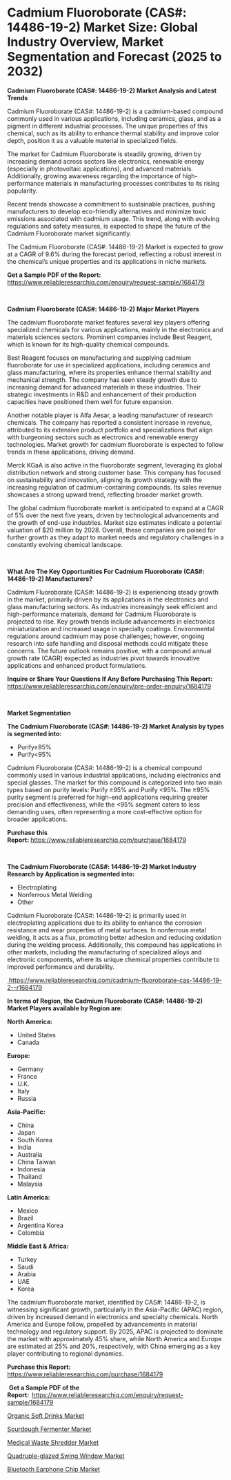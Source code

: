 <p><h1>Cadmium Fluoroborate (CAS#: 14486-19-2) Market Size: Global Industry Overview, Market Segmentation and Forecast (2025 to 2032)</h1></p><p><strong>Cadmium Fluoroborate (CAS#: 14486-19-2) Market Analysis and Latest Trends</strong></p>
<p><p>Cadmium Fluoroborate (CAS#: 14486-19-2) is a cadmium-based compound commonly used in various applications, including ceramics, glass, and as a pigment in different industrial processes. The unique properties of this chemical, such as its ability to enhance thermal stability and improve color depth, position it as a valuable material in specialized fields. </p><p>The market for Cadmium Fluoroborate is steadily growing, driven by increasing demand across sectors like electronics, renewable energy (especially in photovoltaic applications), and advanced materials. Additionally, growing awareness regarding the importance of high-performance materials in manufacturing processes contributes to its rising popularity. </p><p>Recent trends showcase a commitment to sustainable practices, pushing manufacturers to develop eco-friendly alternatives and minimize toxic emissions associated with cadmium usage. This trend, along with evolving regulations and safety measures, is expected to shape the future of the Cadmium Fluoroborate market significantly. </p><p>The Cadmium Fluoroborate (CAS#: 14486-19-2) Market is expected to grow at a CAGR of 9.6% during the forecast period, reflecting a robust interest in the chemical’s unique properties and its applications in niche markets.</p></p>
<p><strong>Get a Sample PDF of the Report:&nbsp;</strong> <a href="https://www.reliableresearchiq.com/enquiry/request-sample/1684179?utm_campaign=1082&utm_medium=2&utm_source=Github&utm_content=ia&utm_term=26032025&utm_id=cadmium-fluoroborate-cas-14486-19-2">https://www.reliableresearchiq.com/enquiry/request-sample/1684179</a></p>
<p>&nbsp;</p>
<p><strong>Cadmium Fluoroborate (CAS#: 14486-19-2) Major Market Players</strong></p>
<p><p>The cadmium fluoroborate market features several key players offering specialized chemicals for various applications, mainly in the electronics and materials sciences sectors. Prominent companies include Best Reagent, which is known for its high-quality chemical compounds.</p><p>Best Reagent focuses on manufacturing and supplying cadmium fluoroborate for use in specialized applications, including ceramics and glass manufacturing, where its properties enhance thermal stability and mechanical strength. The company has seen steady growth due to increasing demand for advanced materials in these industries. Their strategic investments in R&D and enhancement of their production capacities have positioned them well for future expansion.</p><p>Another notable player is Alfa Aesar, a leading manufacturer of research chemicals. The company has reported a consistent increase in revenue, attributed to its extensive product portfolio and specializations that align with burgeoning sectors such as electronics and renewable energy technologies. Market growth for cadmium fluoroborate is expected to follow trends in these applications, driving demand.</p><p>Merck KGaA is also active in the fluoroborate segment, leveraging its global distribution network and strong customer base. This company has focused on sustainability and innovation, aligning its growth strategy with the increasing regulation of cadmium-containing compounds. Its sales revenue showcases a strong upward trend, reflecting broader market growth.</p><p>The global cadmium fluoroborate market is anticipated to expand at a CAGR of 5% over the next five years, driven by technological advancements and the growth of end-use industries. Market size estimates indicate a potential valuation of $20 million by 2028. Overall, these companies are poised for further growth as they adapt to market needs and regulatory challenges in a constantly evolving chemical landscape.</p></p>
<p>&nbsp;</p>
<p><strong>What Are The Key Opportunities For Cadmium Fluoroborate (CAS#: 14486-19-2) Manufacturers?</strong></p>
<p><p>Cadmium Fluoroborate (CAS#: 14486-19-2) is experiencing steady growth in the market, primarily driven by its applications in the electronics and glass manufacturing sectors. As industries increasingly seek efficient and high-performance materials, demand for Cadmium Fluoroborate is projected to rise. Key growth trends include advancements in electronics miniaturization and increased usage in specialty coatings. Environmental regulations around cadmium may pose challenges; however, ongoing research into safe handling and disposal methods could mitigate these concerns. The future outlook remains positive, with a compound annual growth rate (CAGR) expected as industries pivot towards innovative applications and enhanced product formulations.</p></p>
<p><strong>Inquire or Share Your Questions If Any Before Purchasing This Report:</strong> <a href="https://www.reliableresearchiq.com/enquiry/pre-order-enquiry/1684179?utm_campaign=1082&utm_medium=2&utm_source=Github&utm_content=ia&utm_term=26032025&utm_id=cadmium-fluoroborate-cas-14486-19-2">https://www.reliableresearchiq.com/enquiry/pre-order-enquiry/1684179</a></p>
<p>&nbsp;</p>
<p><strong>Market Segmentation</strong></p>
<p><strong>The Cadmium Fluoroborate (CAS#: 14486-19-2) Market Analysis by types is segmented into:</strong></p>
<p><ul><li>Purify≥95%</li><li>Purify<95%</li></ul></p>
<p><p>Cadmium Fluoroborate (CAS#: 14486-19-2) is a chemical compound commonly used in various industrial applications, including electronics and special glasses. The market for this compound is categorized into two main types based on purity levels: Purify ≥95% and Purify <95%. The ≥95% purity segment is preferred for high-end applications requiring greater precision and effectiveness, while the <95% segment caters to less demanding uses, often representing a more cost-effective option for broader applications.</p></p>
<p><strong>Purchase this Report:&nbsp;</strong><a href="https://www.reliableresearchiq.com/purchase/1684179?utm_campaign=1082&utm_medium=2&utm_source=Github&utm_content=ia&utm_term=26032025&utm_id=cadmium-fluoroborate-cas-14486-19-2">https://www.reliableresearchiq.com/purchase/1684179</a></p>
<p>&nbsp;</p>
<p><strong>The Cadmium Fluoroborate (CAS#: 14486-19-2) Market Industry Research by Application is segmented into:</strong></p>
<p><ul><li>Electroplating</li><li>Nonferrous Metal Welding</li><li>Other</li></ul></p>
<p><p>Cadmium Fluoroborate (CAS#: 14486-19-2) is primarily used in electroplating applications due to its ability to enhance the corrosion resistance and wear properties of metal surfaces. In nonferrous metal welding, it acts as a flux, promoting better adhesion and reducing oxidation during the welding process. Additionally, this compound has applications in other markets, including the manufacturing of specialized alloys and electronic components, where its unique chemical properties contribute to improved performance and durability.</p></p>
<p><a href="https://www.reliableresearchiq.com/cadmium-fluoroborate-cas-14486-19-2--r1684179?utm_campaign=1082&utm_medium=2&utm_source=Github&utm_content=ia&utm_term=26032025&utm_id=cadmium-fluoroborate-cas-14486-19-2">&nbsp;https://www.reliableresearchiq.com/cadmium-fluoroborate-cas-14486-19-2--r1684179</a></p>
<p><strong>In terms of Region, the Cadmium Fluoroborate (CAS#: 14486-19-2) Market Players available by Region are:</strong></p>
<p>
    <p> <strong> North America: </strong>
        <ul>
            <li>United States</li>
            <li>Canada</li>
        </ul>
        </p> 
    <p> <strong> Europe: </strong>
        <ul>
            <li>Germany</li>
            <li>France</li>
            <li>U.K.</li>
            <li>Italy</li>
            <li>Russia</li>
        </ul>
        </p> 
    <p> <strong> Asia-Pacific: </strong>
        <ul>
            <li>China</li>
            <li>Japan</li>
            <li>South Korea</li>
            <li>India</li>
            <li>Australia</li>
            <li>China Taiwan</li>
            <li>Indonesia</li>
            <li>Thailand</li>
            <li>Malaysia</li>
        </ul>
        </p> 
    <p> <strong> Latin America: </strong>
        <ul>
            <li>Mexico</li>
            <li>Brazil</li>
            <li>Argentina Korea</li>
            <li>Colombia</li>
        </ul>
        </p> 
    <p> <strong> Middle East & Africa: </strong>
        <ul>
            <li>Turkey</li>
            <li>Saudi</li>
            <li>Arabia</li>
            <li>UAE</li>
            <li>Korea</li>
        </ul>
    </p>
    </p>
<p><p>The cadmium fluoroborate market, identified by CAS#: 14486-19-2, is witnessing significant growth, particularly in the Asia-Pacific (APAC) region, driven by increased demand in electronics and specialty chemicals. North America and Europe follow, propelled by advancements in material technology and regulatory support. By 2025, APAC is projected to dominate the market with approximately 45% share, while North America and Europe are estimated at 25% and 20%, respectively, with China emerging as a key player contributing to regional dynamics.</p></p>
<p><strong>Purchase this Report: </strong><a href="https://www.reliableresearchiq.com/purchase/1684179?utm_campaign=1082&utm_medium=2&utm_source=Github&utm_content=ia&utm_term=26032025&utm_id=cadmium-fluoroborate-cas-14486-19-2">https://www.reliableresearchiq.com/purchase/1684179</a></p>
<p>&nbsp;<strong>Get a Sample PDF of the Report:&nbsp;&nbsp;</strong><a href="https://www.reliableresearchiq.com/enquiry/request-sample/1684179?utm_campaign=1082&utm_medium=2&utm_source=Github&utm_content=ia&utm_term=26032025&utm_id=cadmium-fluoroborate-cas-14486-19-2">https://www.reliableresearchiq.com/enquiry/request-sample/1684179</a></p>
<p><strong></strong></p>
<p><p><a href="https://github.com/skoppmerlib9/Market-Research-Report-List-1/blob/main/organic-soft-drinks-market.md?utm_campaign=1082&utm_medium=2&utm_source=Github&utm_content=ia&utm_term=26032025&utm_id=cadmium-fluoroborate-cas-14486-19-2">Organic Soft Drinks Market</a></p><p><a href="https://github.com/owaysusing/Market-Research-Report-List-1/blob/main/sourdough-fermenter-market.md?utm_campaign=1082&utm_medium=2&utm_source=Github&utm_content=ia&utm_term=26032025&utm_id=cadmium-fluoroborate-cas-14486-19-2">Sourdough Fermenter Market</a></p><p><a href="https://github.com/gambokaiohjr/Market-Research-Report-List-1/blob/main/medical-waste-shredder-market.md?utm_campaign=1082&utm_medium=2&utm_source=Github&utm_content=ia&utm_term=26032025&utm_id=cadmium-fluoroborate-cas-14486-19-2">Medical Waste Shredder Market</a></p><p><a href="https://github.com/aijazdeitzbq/Market-Research-Report-List-1/blob/main/quadruple-glazed-swing-window-market.md?utm_campaign=1082&utm_medium=2&utm_source=Github&utm_content=ia&utm_term=26032025&utm_id=cadmium-fluoroborate-cas-14486-19-2">Quadruple-glazed Swing Window Market</a></p><p><a href="https://github.com/monacaquddus/Market-Research-Report-List-1/blob/main/bluetooth-earphone-chip-market.md?utm_campaign=1082&utm_medium=2&utm_source=Github&utm_content=ia&utm_term=26032025&utm_id=cadmium-fluoroborate-cas-14486-19-2">Bluetooth Earphone Chip Market</a></p></p>